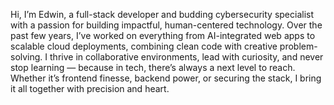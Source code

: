 Hi, I’m Edwin, a full-stack developer and budding cybersecurity specialist with a passion for building impactful, human-centered technology. Over the past few years, I’ve worked on everything from AI-integrated web apps to scalable cloud deployments, combining clean code with creative problem-solving.
I thrive in collaborative environments, lead with curiosity, and never stop learning — because in tech, there’s always a next level to reach. Whether it’s frontend finesse, backend power, or securing the stack, I bring it all together with precision and heart.
